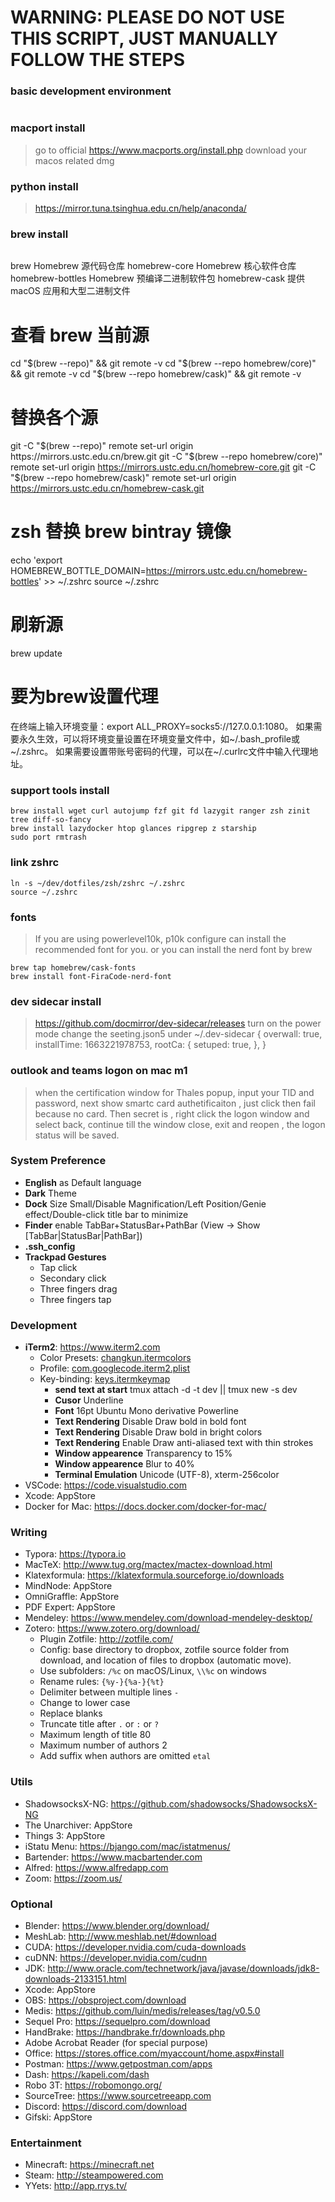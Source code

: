 
# WARNING: PLEASE DO NOT USE THIS SCRIPT, JUST MANUALLY FOLLOW THE STEPS

### basic development environment

``` xcode-select --install
```

### macport install
>
> go to official <https://www.macports.org/install.php> download your macos related dmg
>
### python install
>
> <https://mirror.tuna.tsinghua.edu.cn/help/anaconda/>
>

### brew install

```/bin/zsh -c "$(curl -fsSL <https://gitee.com/cunkai/HomebrewCN/raw/master/Homebrew.sh>)"
```
brew               Homebrew 源代码仓库
homebrew-core      Homebrew 核心软件仓库
homebrew-bottles   Homebrew 预编译二进制软件包
homebrew-cask      提供 macOS 应用和大型二进制文件

# 查看 brew 当前源
cd "$(brew --repo)" && git remote -v
cd "$(brew --repo homebrew/core)" && git remote -v
cd "$(brew --repo homebrew/cask)" && git remote -v
# 替换各个源
git -C "$(brew --repo)" remote set-url origin https://mirrors.ustc.edu.cn/brew.git
git -C "$(brew --repo homebrew/core)" remote set-url origin https://mirrors.ustc.edu.cn/homebrew-core.git
git -C "$(brew --repo homebrew/cask)" remote set-url origin https://mirrors.ustc.edu.cn/homebrew-cask.git
# zsh 替换 brew bintray 镜像
echo 'export HOMEBREW_BOTTLE_DOMAIN=https://mirrors.ustc.edu.cn/homebrew-bottles' >> ~/.zshrc
source ~/.zshrc
# 刷新源
brew update

# 要为brew设置代理
在终端上输入环境变量：export ALL_PROXY=socks5://127.0.0.1:1080。
如果需要永久生效，可以将环境变量设置在环境变量文件中，如~/.bash_profile或~/.zshrc。
如果需要设置带账号密码的代理，可以在~/.curlrc文件中输入代理地址。

### support tools install

```
brew install wget curl autojump fzf git fd lazygit ranger zsh zinit tree diff-so-fancy 
brew install lazydocker htop glances ripgrep z starship
sudo port rmtrash
```


### link zshrc

```
ln -s ~/dev/dotfiles/zsh/zshrc ~/.zshrc
source ~/.zshrc
```

### fonts
>
> If you are using powerlevel10k, p10k configure can install the recommended font for you.
> or you can install the nerd font by brew

```
brew tap homebrew/cask-fonts
brew install font-FiraCode-nerd-font

```

### dev sidecar install
>
> <https://github.com/docmirror/dev-sidecar/releases>
> turn on the power mode
> change the seeting.json5 under ~/.dev-sidecar
{
 overwall: true,
 installTime: 1663221978753,
 rootCa: {
 setuped: true,
 },
}

### outlook and teams logon on mac m1
>
> when the certification window for Thales popup, input your TID and password, next show smartc card authetificaiton ,
> just click then fail because no card. Then secret is , right click the logon window and select back, continue till
> the window close, exit and reopen , the logon status will be saved.

### System Preference

- **English** as Default language
- **Dark** Theme
- **Dock** Size Small/Disable Magnification/Left Position/Genie effect/Double-click title bar to minimize
- **Finder** enable TabBar+StatusBar+PathBar (View -> Show [TabBar|StatusBar|PathBar])
- **.ssh_config**
- **Trackpad Gestures**
  - Tap click
  - Secondary click
  - Three fingers drag
  - Three fingers tap

### Development

- **iTerm2**: <https://www.iterm2.com>
  - Color Presets: [changkun.itermcolors](../iterm2/changkun.itermcolors)
  - Profile: [com.googlecode.iterm2.plist](../iterm2/com.googlecode.iterm2.plist)
  - Key-binding: [keys.itermkeymap](../iterm2/keys.itermkeymap)
    - **send text at start** tmux attach -d -t dev || tmux new -s dev
    - **Cusor** Underline
    - **Font** 16pt Ubuntu Mono derivative Powerline
    - **Text Rendering** Disable Draw bold in bold font
    - **Text Rendering** Disable Draw bold in bright colors
    - **Text Rendering** Enable Draw anti-aliased text with thin strokes
    - **Window appearence** Transparency to 15%
    - **Window appearence** Blur to 40%
    - **Terminal Emulation** Unicode (UTF-8), xterm-256color
- VSCode: <https://code.visualstudio.com>
- Xcode: AppStore
- Docker for Mac: <https://docs.docker.com/docker-for-mac/>

### Writing

- Typora: <https://typora.io>
- MacTeX: <http://www.tug.org/mactex/mactex-download.html>
- Klatexformula: <https://klatexformula.sourceforge.io/downloads>
- MindNode: AppStore
- OmniGraffle: AppStore
- PDF Expert: AppStore
- Mendeley: <https://www.mendeley.com/download-mendeley-desktop/>
- Zotero: <https://www.zotero.org/download/>
  - Plugin Zotfile: <http://zotfile.com/>
  - Config: base directory to dropbox, zotfile source folder from download, and location of files to dropbox (automatic move).
  - Use subfolders: `/%c` on macOS/Linux, `\\%c` on windows
  - Rename rules: `{%y-}{%a-}{%t}`
  - Delimiter between multiple lines `-`
  - Change to lower case
  - Replace blanks
  - Truncate title after `.` or `:` or `?`
  - Maximum length of title 80
  - Maximum number of authors 2
  - Add suffix when authors are omitted `etal`

### Utils

- ShadowsocksX-NG: <https://github.com/shadowsocks/ShadowsocksX-NG>
- The Unarchiver: AppStore
- Things 3: AppStore
- iStatu Menu: <https://bjango.com/mac/istatmenus/>
- Bartender: <https://www.macbartender.com>
- Alfred: <https://www.alfredapp.com>
- Zoom: <https://zoom.us/>

### Optional

- Blender: <https://www.blender.org/download/>
- MeshLab: <http://www.meshlab.net/#download>
- CUDA: <https://developer.nvidia.com/cuda-downloads>
- cuDNN: <https://developer.nvidia.com/cudnn>
- JDK: <http://www.oracle.com/technetwork/java/javase/downloads/jdk8-downloads-2133151.html>
- Xcode: AppStore
- OBS: <https://obsproject.com/download>
- Medis: <https://github.com/luin/medis/releases/tag/v0.5.0>
- Sequel Pro: <https://sequelpro.com/download>
- HandBrake: <https://handbrake.fr/downloads.php>
- Adobe Acrobat Reader (for special purpose)
- Office: <https://stores.office.com/myaccount/home.aspx#install>
- Postman: <https://www.getpostman.com/apps>
- Dash: <https://kapeli.com/dash>
- Robo 3T: <https://robomongo.org/>
- SourceTree: <https://www.sourcetreeapp.com>
- Discord: <https://discord.com/download>
- Gifski: AppStore

### Entertainment

- Minecraft: <https://minecraft.net>
- Steam: <http://steampowered.com>
- YYets: <http://app.rrys.tv/>
